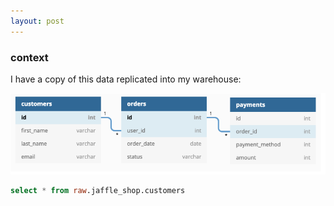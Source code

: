```yaml
---
layout: post
---
```


### context

I have a copy of this data replicated into my warehouse:

![Picture example](images/er_diagram.png)

```sql
select * from raw.jaffle_shop.customers
```


